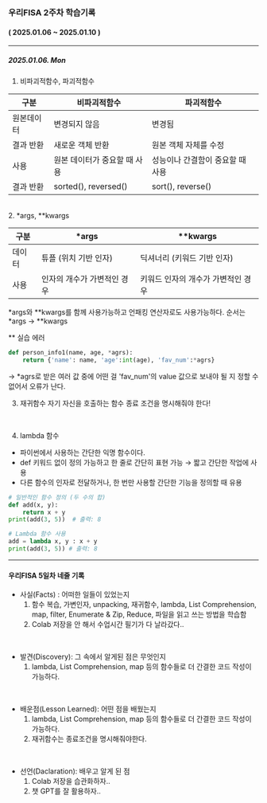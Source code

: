 ### 우리FISA 2주차 학습기록
#### ( 2025.01.06 ~ 2025.01.10 )
***
##### 2025.01.06. Mon
1. 비파괴적함수, 파괴적함수

|  구분  | 비파괴적함수 | 파괴적함수 |
|--------|-------|-------|
|  원본데이터  |  변경되지 않음 | 변경됨|
|  결과 반환  |  새로운 객체 반환 | 원본 객체 자체를 수정|
|  사용  |  원본 데이터가 중요할 때 사용 | 	성능이나 간결함이 중요할 때 사용|
|  결과 반환  |  sorted(), reversed() | sort(), reverse()|

<br>
2. *args, **kwargs

|  구분  | *args | **kwargs |
|--------|-------|-------|
|  데이터  |  튜플 (위치 기반 인자) | 딕셔너리 (키워드 기반 인자)|
|  사용  | 인자의 개수가 가변적인 경우 | 키워드 인자의 개수가 가변적인 경우 |

*args와 **kwargs를 함께 사용가능하고 언패킹 연산자로도 사용가능하다.
순서는 *args → **kwargs

** 실습 에러
``` python
def person_info1(name, age, *agrs):
    return {'name': name, 'age':int(age), 'fav_num':*agrs}
```
→ *agrs로 받은 여러 값 중에 어떤 걸 'fav_num'의 value 값으로 보내야 될 지 정할 수 없어서 오류가 난다.

3. 재귀함수
자기 자신을 호출하는 함수
종료 조건을 명시해줘야 한다!
<br>

4. lambda 함수
- 파이썬에서 사용하는 간단한 익명 함수이다.
- def 키워드 없이 정의 가능하고 한 줄로 간단히 표현 가능 → 짧고 간단한 작업에 사용
- 다른 함수의 인자로 전달하거나, 한 번만 사용할 간단한 기능을 정의할 때 유용

``` python
# 일반적인 함수 정의 (두 수의 합)
def add(x, y):
    return x + y
print(add(3, 5))  # 출력: 8

# Lambda 함수 사용
add = lambda x, y : x + y
print(add(3, 5)) # 출력: 8
```


***
#### 우리FISA 5일차 네줄 기록

- 사실(Facts) : 어떠한 일들이 있었는지
    1. 함수 복습, 가변인자, unpacking, 재귀함수, lambda, List Comprehension, map, filter, Enumerate & Zip, Reduce, 파일을 읽고 쓰는 방법을 학습함
    2. Colab 저장을 안 해서 수업시간 필기가 다 날라갔다..

<br>

- 발견(Discovery): 그 속에서 알게된 점은 무엇인지
    1. lambda, List Comprehension, map 등의 함수들로 더 간결한 코드 작성이 가능하다.

<br>

- 배운점(Lesson Learned): 어떤 점을 배웠는지
    1. lambda, List Comprehension, map 등의 함수들로 더 간결한 코드 작성이 가능하다.
    2. 재귀함수는 종료조건을 명시해줘야한다.
    
<br>

- 선언(Daclaration): 배우고 알게 된 점
    1. Colab 저장을 습관화하자..
    2. 챗 GPT를 잘 활용하자..